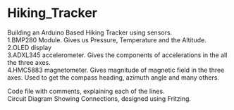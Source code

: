 # Hiking_Tracker
Building an Arduino Based Hiking Tracker using sensors.<br>
1.BMP280 Module. Gives us Pressure, Temperature and the Altitude.<br>
2.OLED display<br>
3.ADXL345 accelerometer. Gives the components of accelerations in the all the three axes.<br>
4.HMC5883 magnetometer. Gives magnitude of magnetic field in the three axes. Used to get the compass heading, azimuth angle and many others.<br>

Code file with comments, explaining each of the lines.<br>
Circuit Diagram Showing Connections, designed using Fritzing.<br>
